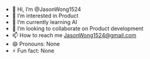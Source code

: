 - 👋 Hi, I’m @JasonWong1524
- 👀 I’m interested in Product
- 🌱 I’m currently learning AI
- 💞️ I’m looking to collaborate on Product development
- 📫 How to reach me JasonWong1524@gmail.com
- 😄 Pronouns: None
- ⚡ Fun fact: None

<!---
JasonWong1524/JasonWong1524 is a ✨ special ✨ repository because its `README.md` (this file) appears on your GitHub profile.
You can click the Preview link to take a look at your changes.
--->
